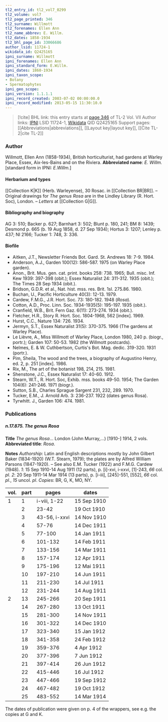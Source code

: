```yaml
---
tl2_entry_id: tl2_vol7_0299
tl2_volume: vol7
tl2_page_printed: 346
tl2_surname: Willmott
tl2_forenames: Ellen Ann
tl2_name_abbrev: E. Willm.
tl2_dates: 1858-1934
tl2_bhl_page_id: 33066686
author_lsid: 11724-1
wikidata_id: Q2425165
ipni_surname: Willmott
ipni_forenames: Ellen Ann
ipni_standard_form: E.Willm.
ipni_dates: 1860-1934
ipni_taxon_scope: 
- Botany
- Spermatophytes
ipni_geo_scope: 
ipni_version: 1.1.1.1
ipni_record_created: 2003-07-02 00:00:00.0
ipni_record_modified: 2013-05-15 11:30:10.0
---
```


> [!cite] BHL link: this entry starts at [page 346](https://www.biodiversitylibrary.org/page/33066686) of TL-2 Vol. VII
> Author links: [IPNI](https://www.ipni.org/a/11724-1) LSID 11724-1, [Wikidata](https://www.wikidata.org/wiki/Q2425165) QID Q2425165
> Support pages: [[Abbreviations|abbreviations]], [[Layout key|layout key]], [[Cite TL-2|cite TL-2]]

### Author

Willmott, Ellen Ann (1858-1934), British horticulturist, had gardens at Warley Place, Essex, Aix-les-Bains and on the Riviera. 
**Abbreviated name**: *E. Willm.* \[standard form in IPNI: *E.Willm.*\]

#### Herbarium and types

[[Collection K|K]] (Herb. Warleyense), 30 Rosac. in [[Collection BR|BR]]. – Original drawings for *The genus Rosa* are in the Lindley Library (R. Hort. Soc), London. – *Letters* at [[Collection G|G]].

#### Bibliography and biography

AG 3: 510; Backer p. 627; Barnhart 3: 502; Blunt p. 180, 241; BM 8: 1439; Desmond p. 665 (b. 19 Aug 1858, d. 27 Sep 1934); Hortus 3: 1207; Lenley p. 437; NI 2166; Tucker 1: 748, 3: 336.

#### Biofile

- Aitken, J.T., Newsletter Friends Bot. Gard. St. Andrews 18: 7-9. 1984.
- Anderson, A.J., Garden 100(12): 586-587. 1975 (on Warley Place garden).
- Anon., Brit. Mus. gen. cat. print. books 258: 738. 1965; Bull. misc. Inf. Kew 1939: 397-398 (obit.); Essex Naturalist 24: 311-312. 1935 (obit.); The Times 28 Sep 1934 (obit.).
- Bridson, G.D.R. et al., Nat. hist. mss. res. Brit. 1sl. 275.86. 1980.
- Buchan, U., Pacific Horticulture 40(3): 12-13. 1979.
- Cardew, F.M.G., J.R. Hort. Soc. 73: 180-182. 1948 (*Rosa*).
- Cotton, A.D., Proc. Linn. Soc. 1934-1935(5): 195-197. 1935 (obit.).
- Cranfield, W.B., Brit. Fern Gaz. 6(11): 273-274. 1934 (obit.).
- Fletcher, H.R., Story R. Hort. Soc. 1804-1968, 562 \[index\]. 1969.
- Hurst, C.C., Nature 134: 726. 1934.
- Jermyn, S.T., Essex Naturalist 31(5): 370-375. 1966 (The gardens at Warley Place).
- Le Lièvre, A., Miss Willmott of Warley Place, London 1980, 240 p. (biogr., portr.); Garden 107: 50-53. 1982 (the Willmott postcards).
- Nelmes, E. & W. Cuthbertson, Curtis's Bot. Mag. dedic. 319-320. 1931 (portr.).
- Pim, Sheila, The wood and the trees, a biography of Augustino Henry, ed. 2, p. 251 \[index\]. 1986.
- Rix, M., The art of the botanist 198, 214, 215. 1981.
- Shenstone, J.C., Essex Naturalist 17: 40-60. 1912.
- Stearn, W.T., R. Hort. Soc, Exhib. mss. books 49-50. 1954; The Garden 104(6): 241-246. 1971 (biogr.).
- Sutton, S.B., Charles Sprague Sargent 231, 232, 289. 1970.
- Tucker, E.M., J. Arnold Arb. 3: 236-237. 1922 (dates genus Rosa).
- Tyrwhitt. J., Garden 106: 474. 1981.

### Publications

##### n.17.875. The genus Rosa

**Title**
*The genus Rosa*... London (John Murray,...) \[1910-\] 1914, 2 vols.
**Abbreviated title**: *Rosa*.

**Notes**
*Authorship*: Latin and English descriptions mostly by John Gilbert Baker (1834-1920) (W.T. Stearn, 1979); the plates are by Alfred William Parsons (1847-1920). – See also E.M. Tucker (1922) and F.M.G. Cardew (1948).
*1*: 15 Sep 1910-14 Aug 1911 (12 parts), p. \[i\]-xvi, i-xxvi, \[1\]-243, *66* col. *pl*.
*2*: 20 Sep 1911-14 Mar 1914 (13 parts), p. \[i-iii\], \[245\]-551, \[552\], *66* col. *pl*., *15* uncol.
*pl*.
*Copies*: BR, G, K, MO, NY.

|vol.	|part	|pages	|dates	|
|---	|---	|---	|---	|
|1	|1	|i-viii, 1-22	|15 Sep 1910	|
|	|2	|23-42	|19 Oct 1910	|
|	|3	|43-56, i-xxvi	|14 Nov 1910	|
|	|4	|57-76	|14 Dec 1911	|
|	|5	|77-100	|14 Jan 1911	|
|	|6	|101-132	|14 Feb 1911	|
|	|7	|133-156	|14 Mar 1911	|
|	|8	|157-174	|12 Apr 1911	|
|	|9	|175-196	|12 Mai 1911	|
|	|10	|197-210	|14 Jun 1911	|
|	|11	|211-230	|14 Jul 1911	|
|	|12	|231-244	|14 Aug 1911	|
|2	|13	|245-266	|20 Sep 1911|
|	|14	|267-280	|13 Oct 1911|
|	|15	|281-300	|14 Nov 1911|
|	|16	|301-322	|14 Dec 1910|
|	|17	|323-340	|15 Jan 1912|
|	|18	|341-358	|24 Feb 1912|
|	|19	|359-376	|4 Apr 1912|
|	|20	|377-396	|7 Jun 1912|
|	|21	|397-414	|26 Jun 1912|
|	|22	|415-446	|16 Jul 1912|
|	|23	|447-466	|19 Sep 1912|
|	|24	|467-482	|19 Oct 1912|
|	|25	|483-552	|14 Mar 1914|

The dates of publication were given on p. 4 of the wrappers, see e.g. the copies at G and K.

